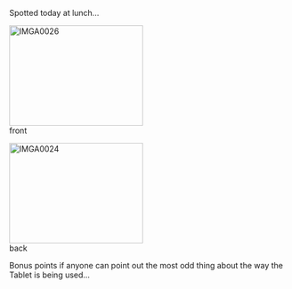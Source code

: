 Spotted today at lunch...

[<img src="http://static.flickr.com/45/189654952_85f18ecaa5_m.jpg" width="240" height="180" alt="IMGA0026" />](http://www.flickr.com/photos/11836230@N00/189654952/ "Photo Sharing")   
front

[<img src="http://static.flickr.com/65/189654876_73c7e21508_m.jpg" width="240" height="180" alt="IMGA0024" />](http://www.flickr.com/photos/11836230@N00/189654876/ "Photo Sharing")   
back

Bonus points if anyone can point out the most odd thing about the way the Tablet is being used...